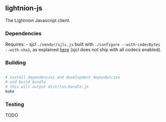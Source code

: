 ## lightnion-js

The Lightnion Javascript client.

### Dependencies

Requires:
    - sjcl `./vendor/sjlc.js` built with `./configure --with-codecBytes --with-sha1`, as explained [here](https://github.com/bitwiseshiftleft/sjcl/blob/master/README/INSTALL) (sjcl does not ship with all codecs enabled).

### Building

```bash

# install dependencies and development dependencies
# and build bundle
# this will output dist/lnn.bundle.js
make
```

### Testing

TODO

